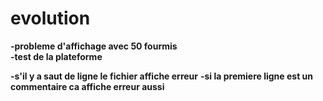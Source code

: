 # evolution

**-probleme d'affichage avec 50 fourmis**  
**-test de la plateforme**

**-s'il y a saut de ligne le fichier affiche erreur**
**-si la premiere ligne est un commentaire ca affiche erreur aussi**
